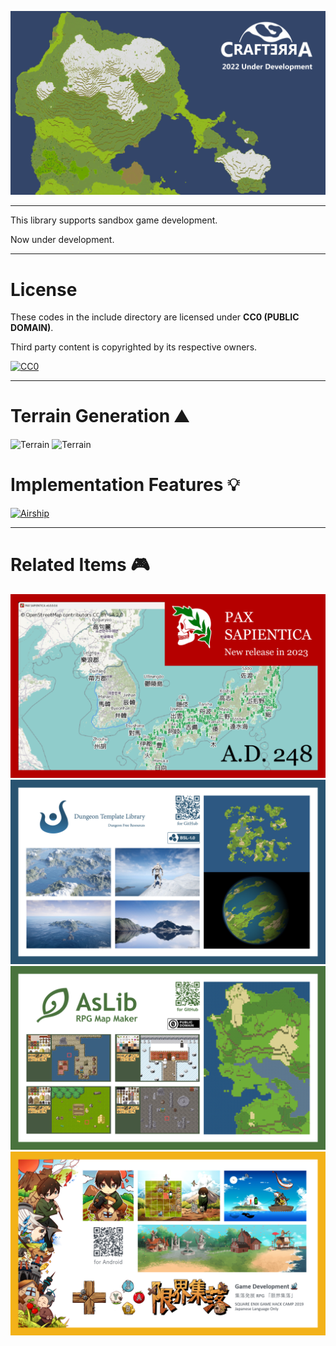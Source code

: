 [![Crafterra](https://raw.githubusercontent.com/AsPJT/AsPJT/master/Picture/crafterra.png)](https://github.com/AsPJT/Crafterra/wiki)

---

This library supports sandbox game development.

Now under development.

---

# License

These codes in the include directory are licensed under **CC0 (PUBLIC DOMAIN)**.

Third party content is copyrighted by its respective owners.

[![CC0](https://mirrors.creativecommons.org/presskit/buttons/88x31/svg/cc-zero.svg "CC0")](http://creativecommons.org/publicdomain/zero/1.0/deed.en)

---

# Terrain Generation ⛰️

![Terrain](https://raw.githubusercontent.com/AsPJT/CrafterraPicture/main/Picture/TerrainGeneration/2022/0216/8px/14.png)
![Terrain](https://raw.githubusercontent.com/AsPJT/CrafterraPicture/main/Picture/TerrainGeneration/2022/0216/8px/20.png)

# Implementation Features 💡

[![Airship](https://raw.githubusercontent.com/AsPJT/CrafterraPicture/main/Picture/ActorMode/airship.gif)](https://github.com/AsPJT/Crafterra/wiki)

---

# Related Items 🎮

[![PAX_SAPIENTICA](https://raw.githubusercontent.com/Asukana/pax-picture/main/pax_title_2.png)](https://github.com/AsPJT/PAX_SAPIENTICA)
[![DTL](https://raw.githubusercontent.com/AsPJT/AsPJT/master/Picture/dungeon_template_library.png)](https://github.com/AsPJT/DungeonTemplateLibrary)
[![AsLib](https://raw.githubusercontent.com/AsPJT/AsPJT/master/Picture/aslib.png)](https://github.com/AsPJT/AsLib)
[![GenkaiSyuraku](https://raw.githubusercontent.com/AsPJT/AsPJT/master/Picture/genkai_syuraku.png)](https://github.com/AsPJT/GenkaiSyuraku)
